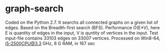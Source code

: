 # graph-search
Coded on the Python 2.7.
It searchs all connected graphs on a given list of edges.
Based on the Breadth-first search (BFS). Performance O(E*V), here E is quantity of edges in the input, V is quntity of vertices in the input.
Test input-file contains 33103 edges on 33007 vertices. Processed on Win8-64, i5-2500CPU@3.3 GHz, 8 G RAM, in 167 sec
